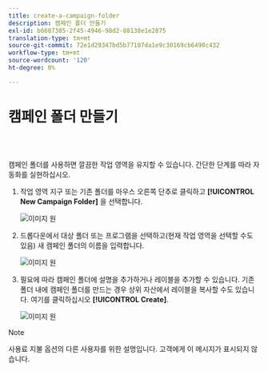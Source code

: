 ```yaml
---
title: create-a-campaign-folder
description: 캠페인 폴더 만들기
exl-id: b6687385-2f45-4946-98d2-88138e1e2875
translation-type: tm+mt
source-git-commit: 72e1d29347bd5b77107da1e9c30169cb6490c432
workflow-type: tm+mt
source-wordcount: '120'
ht-degree: 0%

---
```


# 캠페인 폴더 만들기

<br> 

캠페인 폴더를 사용하면 깔끔한 작업 영역을 유지할 수 있습니다. 간단한 단계를 따라 자동화를 실현하십시오.

1. 작업 영역 지구 또는 기존 폴더를 마우스 오른쪽 단추로 클릭하고 **[!UICONTROL New Campaign Folder]** 을 선택합니다.

   ![이미지 원](/help/sky/assets/campaign-folders/create-a-campaign-folder/create-a-campaign-folder-1.png)

1. 드롭다운에서 대상 폴더 또는 프로그램을 선택하고(현재 작업 영역을 선택할 수도 있음) 새 캠페인 폴더의 이름을 입력합니다.

   ![이미지 원](/help/sky/assets/campaign-folders/create-a-campaign-folder/create-a-campaign-folder-2.png)

1. 필요에 따라 캠페인 폴더에 설명을 추가하거나 레이블을 추가할 수 있습니다. 기존 폴더 내에 캠페인 폴더를 만드는 경우 상위 자산에서 레이블을 복사할 수도 있습니다. 여기를 클릭하십시오 **[!UICONTROL Create]**.

   ![이미지 원](/help/sky/assets/campaign-folders/create-a-campaign-folder/create-a-campaign-folder-3.png)

>[!NOTE]
>
>사용료 지불 옵션의 다른 사용자를 위한 설명입니다. 고객에게 이 메시지가 표시되지 않습니다.
